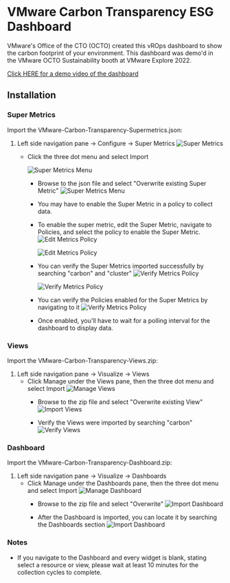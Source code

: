 # VMware Carbon Transparency ESG Dashboard

VMware's Office of the CTO (OCTO) created this vROps dashboard to show the carbon footprint of your environment.  This dashboard was demo'd in the VMware OCTO Sustainability booth at VMware Explore 2022.

[Click HERE for a demo video of the dashboard](https://www.youtube.com/watch?v=Uqe1zpoXXs8)

## Installation

### Super Metrics
Import the VMware-Carbon-Transparency-Supermetrics.json:
1. Left side navigation pane -> Configure -> Super Metrics
![Super Metrics](https://github.com/ThepHuck/vROpsESGDash/blob/main/installation-screenshots/Super-Metrics.jpg?raw=true)
   - Click the three dot menu and select Import
     
     ![Super Metrics Menu](https://github.com/ThepHuck/vROpsESGDash/blob/main/installation-screenshots/import-Super-Metrics-menu.jpg?raw=true)
     - Browse to the json file and select "Overwrite existing Super Metric"
![Super Metrics Menu](https://github.com/ThepHuck/vROpsESGDash/blob/main/installation-screenshots/import-Super-Metrics.jpg?raw=true)
     - You may have to enable the Super Metric in a policy to collect data.
     - To enable the super metric, edit the Super Metric, navigate to Policies, and select the policy to enable the Super Metric.
![Edit Metrics Policy](https://github.com/ThepHuck/vROpsESGDash/blob/main/installation-screenshots/edit-super-metrics.jpg?raw=true)

       ![Edit Metrics Policy](https://github.com/ThepHuck/vROpsESGDash/blob/main/installation-screenshots/enable-policy-super-metric-2.jpg?raw=true)

     - You can verify the Super Metrics imported successfully by searching "carbon" and "cluster"
![Verify Metrics Policy](https://github.com/ThepHuck/vROpsESGDash/blob/main/installation-screenshots/carbon-super-metrics.jpg?raw=true)

       ![Verify Metrics Policy](https://github.com/ThepHuck/vROpsESGDash/blob/main/installation-screenshots/cluster-super-metric.jpg?raw=true)

     - You can verify the Policies enabled for the Super Metrics by navigating to it
![Verify Metrics Policy](https://github.com/ThepHuck/vROpsESGDash/blob/main/installation-screenshots/policies-super-metrics.jpg?raw=true)

     - Once enabled, you'll have to wait for a polling interval for the dashboard to display data.

### Views
Import the VMware-Carbon-Transparency-Views.zip:
1. Left side navigation pane -> Visualize -> Views
   - Click Manage under the Views pane, then the three dot menu and select Import
![Manage Views](https://github.com/ThepHuck/vROpsESGDash/blob/main/installation-screenshots/manage-views.jpg?raw=true)
     - Browse to the zip file and select "Overwrite existing View"
![Import Views](https://github.com/ThepHuck/vROpsESGDash/blob/main/installation-screenshots/import-views.jpg?raw=true)

     - Verify the Views were imported by searching "carbon"
![Verify Views](https://github.com/ThepHuck/vROpsESGDash/blob/main/installation-screenshots/carbon-views.jpg?raw=true)

### Dashboard
Import the VMware-Carbon-Transparency-Dashboard.zip:
1. Left side navigation pane -> Visualize -> Dashboards
   - Click Manage under the Dashboards pane, then the three dot menu and select Import
![Manage Dashboard](https://github.com/ThepHuck/vROpsESGDash/blob/main/installation-screenshots/import-dashboard.jpg?raw=true)
     - Browse to the zip file and select "Overwrite"
![Import Dashboard](https://github.com/ThepHuck/vROpsESGDash/blob/main/installation-screenshots/import-dashboard-3.jpg?raw=true)

     - After the Dashboard is imported, you can locate it by searching the Dashboards section
![Import Dashboard](https://github.com/ThepHuck/vROpsESGDash/blob/main/installation-screenshots/view-dashboard.jpg?raw=true)

### Notes
 - If you navigate to the Dashboard and every widget is blank, stating select a resource or view, please wait at least 10 minutes for the collection cycles to complete.
